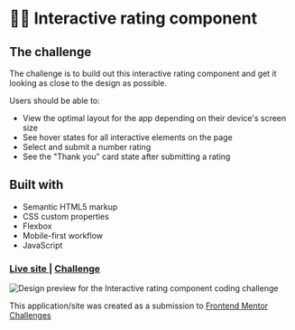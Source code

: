 # 👩‍💻 Interactive rating component

## The challenge

The challenge is to build out this interactive rating component and get it looking as close to the design as possible.

Users should be able to:

- View the optimal layout for the app depending on their device's screen size
- See hover states for all interactive elements on the page
- Select and submit a number rating
- See the "Thank you" card state after submitting a rating

## Built with

- Semantic HTML5 markup
- CSS custom properties
- Flexbox
- Mobile-first workflow
- JavaScript

<div>
  <h3>
    <a href= "https://amansgz.github.io/css-interactive-rating-component/">
      Live site
    </a>
    <span> | </span>
    <a href= "https://www.frontendmentor.io/challenges/interactive-rating-component-koxpeBUmI">
      Challenge
    </a>
  </h3>
</div>

![Design preview for the Interactive rating component coding challenge](./css/assets/preview.png)

This application/site was created as a submission to <a href= "https://www.frontendmentor.io/">Frontend Mentor Challenges</a>
